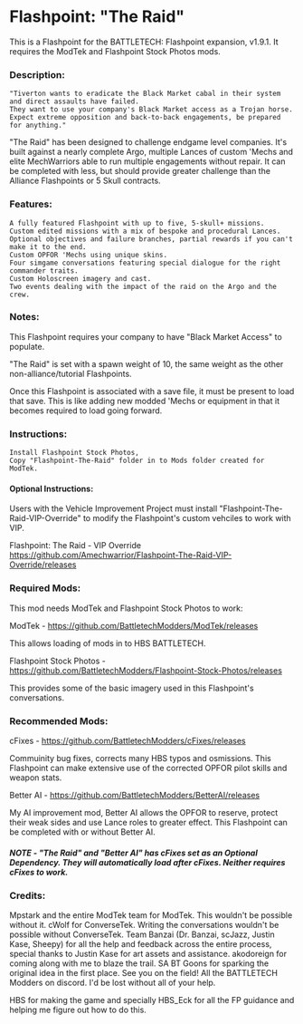 # Flashpoint: "The Raid"

This is a Flashpoint for the BATTLETECH: Flashpoint expansion, v1.9.1. It requires the ModTek and Flashpoint Stock Photos mods.

### Description:
    "Tiverton wants to eradicate the Black Market cabal in their system and direct assaults have failed. 
    They want to use your company's Black Market access as a Trojan horse. 
    Expect extreme opposition and back-to-back engagements, be prepared for anything."
    
"The Raid" has been designed to challenge endgame level companies. It's built against a nearly complete Argo, multiple Lances of custom 'Mechs and elite MechWarriors able to run multiple engagements without repair. It can be completed with less, but should provide  greater challenge than the Alliance Flashpoints or 5 Skull contracts.
    
### Features:
    A fully featured Flashpoint with up to five, 5-skull+ missions.
    Custom edited missions with a mix of bespoke and procedural Lances.
    Optional objectives and failure branches, partial rewards if you can't make it to the end.
    Custom OPFOR 'Mechs using unique skins.
    Four simgame conversations featuring special dialogue for the right commander traits.
    Custom Holoscreen imagery and cast.
    Two events dealing with the impact of the raid on the Argo and the crew.

### Notes: 
This Flashpoint requires your company to have "Black Market Access" to populate.

"The Raid" is set with a spawn weight of 10, the same weight as the other non-alliance/tutorial Flashpoints.

Once this Flashpoint is associated with a save file, it must be present to load that save. This is like adding new modded 'Mechs or equipment in that it becomes required to load going forward.

### Instructions:
    Install Flashpoint Stock Photos,
    Copy "Flashpoint-The-Raid" folder in to Mods folder created for ModTek.
    
#### Optional Instructions:
Users with the Vehicle Improvement Project must install "Flashpoint-The-Raid-VIP-Override" to modify the Flashpoint's custom vehciles to work with VIP.

Flashpoint: The Raid - VIP Override https://github.com/Amechwarrior/Flashpoint-The-Raid-VIP-Override/releases
    
### Required Mods:
This mod needs ModTek and Flashpoint Stock Photos to work:

ModTek - https://github.com/BattletechModders/ModTek/releases

This allows loading of mods in to HBS BATTLETECH.

Flashpoint Stock Photos - https://github.com/BattletechModders/Flashpoint-Stock-Photos/releases

This provides some of the basic imagery used in this Flashpoint's conversations.

### Recommended Mods:

cFixes - https://github.com/BattletechModders/cFixes/releases

Commuinity bug fixes, corrects many HBS typos and osmissions. This Flashpoint can make extensive use of the corrected OPFOR pilot skills and weapon stats.

Better AI - https://github.com/BattletechModders/BetterAI/releases

My AI improvement mod, Better AI allows the OPFOR to reserve, protect their weak sides and use Lance roles to greater effect. This Flashpoint can be completed with or without Better AI.

#####  NOTE - "The Raid" and "Better AI" has cFixes set as an Optional Dependency.  They will automatically load after cFixes.  Neither requires cFixes to work.

### Credits: 

Mpstark and the entire ModTek team for ModTek. This wouldn't be possible without it.
cWolf for ConverseTek. Writing the conversations wouldn't be possible without ConverseTek.
Team Banzai (Dr. Banzai, scJazz, Justin Kase, Sheepy) for all the help and feedback across the entire process, special thanks to Justin Kase for art assets and assistance.
akodoreign for coming along with me to blaze the trail.
SA BT Goons for sparking the original idea in the first place. See you on the field!
All the BATTLETECH Modders on discord. I'd be lost without all of your help.

HBS for making the game and specially HBS_Eck for all the FP guidance and helping me figure out how to do this.
